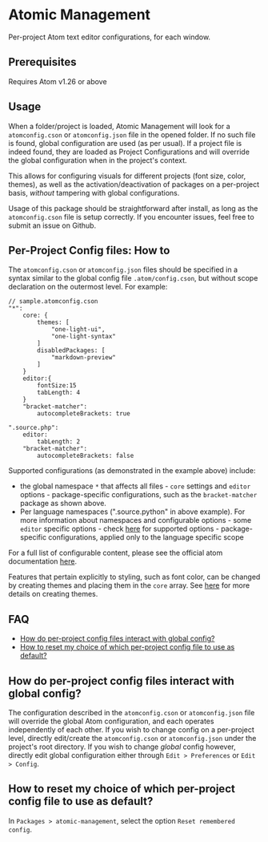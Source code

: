 # Atomic Management
Per-project Atom text editor configurations, for each window.

## Prerequisites
Requires Atom v1.26 or above

## Usage
When a folder/project is loaded, Atomic Management will look for a `atomconfig.cson` or `atomconfig.json` file in the opened folder. If no such file is found, global configuration are used (as per usual). If a project file is indeed found, they are loaded as Project Configurations and will override the global configuration when in the project's context.

This allows for configuring visuals for different projects (font size, color, themes), as well as the activation/deactivation of packages on a per-project basis, *without* tampering with global configurations.

Usage of this package should be straightforward after install, as long as the `atomconfig.cson` file is setup correctly. If you encounter issues, feel free to submit an issue on Github.

## Per-Project Config files: How to
The `atomconfig.cson` or `atomconfig.json` files should be specified in a syntax similar to the global config file `.atom/config.cson`, but without scope declaration on the outermost level. For example:

```
// sample.atomconfig.cson
"*":
    core: {
        themes: [
            "one-light-ui",
            "one-light-syntax"
        ]
        disabledPackages: [
            "markdown-preview"
        ]
    }
    editor:{
        fontSize:15
        tabLength: 4
    }
    "bracket-matcher":
        autocompleteBrackets: true

".source.php":
    editor:
        tabLength: 2
    "bracket-matcher":
        autocompleteBrackets: false

```
Supported configurations (as demonstrated in the example above) include:
   - the global namespace `*` that affects all files
    - `core` settings and `editor` options
    - package-specific configurations, such as the `bracket-matcher` package as shown above.
   - Per language namespaces (".source.python" in above example). For more information about namespaces and configurable options
    - some `editor` specific options - check [here](https://flight-manual.atom.io/using-atom/sections/basic-customization/#language-specific-configuration-settings) for supported options
    - package-specific configurations, applied only to the language specific scope

For a full list of configurable content, please see the official atom documentation [here](https://flight-manual.atom.io/using-atom/sections/basic-customization/#configuration-key-reference).

Features that pertain explicitly to styling, such as font color, can be changed by creating themes and placing them in the `core` array. See [here](https://flight-manual.atom.io/hacking-atom/sections/creating-a-theme/) for more details on creating themes.

## FAQ
- [How do per-project config files interact with global config?](#How-do-per-project-config-files-interact-with-global-config)
- [How to reset my choice of which per-project config file to use as default?](#How-to-reset-my-choice-of-which-per-project-config-file-to-use-as-default)

## How do per-project config files interact with global config?
The configuration described in the `atomconfig.cson` or `atomconfig.json` file will override the global Atom configuration, and each operates independently of each other.
If you wish to change config on a per-project level, directly edit/create the `atomconfig.cson` or `atomconfig.json` under the project's root directory.
If you wish to change _global_ config however, directly edit global configuration either through `Edit > Preferences` or `Edit > Config`.

## How to reset my choice of which per-project config file to use as default?
In `Packages > atomic-management`, select the option `Reset remembered config`.
